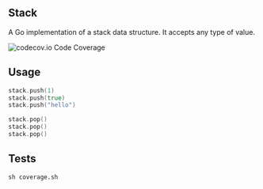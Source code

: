 ## Stack


A Go implementation of a stack data structure. It accepts any type of value.

![codecov.io Code Coverage](https://img.shields.io/codecov/c/github/dwyl/hapi-auth-jwt2.svg?maxAge=2592000)

## Usage

```go
stack.push(1)
stack.push(true)
stack.push("hello")

stack.pop()
stack.pop()
stack.pop()
```

## Tests
```shell
sh coverage.sh
```